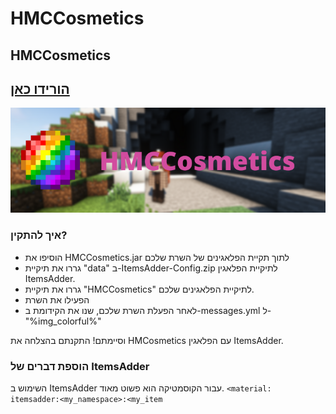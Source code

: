 # HMCCosmetics

## HMCCosmetics

## [הורידו כאן](https://www.spigotmc.org/resources/hmccosmetics.100107/)

![](../../.gitbook/assets/HMCCOSMETICS-1.png)

### איך להתקין?

* הוסיפו את HMCCosmetics.jar לתוך תקיית הפלאגינים של השרת שלכם
* גררו את תיקיית "data" ב-ItemsAdder-Config.zip לתיקיית הפלאגין ItemsAdder.
* גררו את תיקיית "HMCCosmetics" לתיקיית הפלאגינים שלכם.
* הפעילו את השרת
* לאחר הפעלת השרת שלכם, שנו את הקידומת ב-messages.yml ל-"%img\_colorful%"

וסיימתם! התקנתם בהצלחה את HMCosmetics עם הפלאגין ItemsAdder.

### הוספת דברים של ItemsAdder 

השימוש ב ItemsAdder עבור הקוסמטיקה הוא פשוט מאוד. `<material:  itemsadder:<my_namespace>:<my_item`

